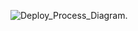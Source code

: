 ![Deploy_Process_Diagram.](https://drive.google.com/file/d/1xXwtH9lyI3qJkIlTnmfTVhdAuiuKBI2L/view?usp=drive_link)
